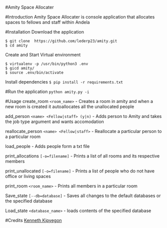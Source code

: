 #Amity Space Allocater

#Introduction
Amity Space Allocater is console application that allocates spaces to fellows and staff within Andela

#Installation
Download the application
```
$ git clone  https://github.com/lederp23/amity.git
$ cd amity
```


Create and Start Virtual environment
```
$ virtualenv -p /usr/bin/python3 .env
$ gicd amity/
$ source .env/bin/activate
```

Install dependencies 
```$ pip install -r requirements.txt```

#Run the application
`python amity.py -i`

#Usage
create_room `<room_name>` - Creates a room in amity and when a new room is created it autoallocates all the unallocated people

add_person `<name> <Fellow|staff> (y|n)` - Adds person to Amity and takes the job type argument and wants accomodation

reallocate_person `<name> <Fellow|staff>` - Reallocate a particular person to a particular room

load_people - Adds people form a txt file

print_allocations `[-o=filename]` - Prints a list of all rooms and its respective members

print_unallocated `[-o=filename]`  - Prints a list of people who do not have office or living spaces 

print_room `<room_name>` - Prints all members in a particular room

Save_state `[--db=database]` - Saves all changes to the default databases or the specified database 

Load_state `<database_name>` - loads contents of the specified database
 
#Credits
[Kenneth Kipyegon](https://github.com/kenneth254/)